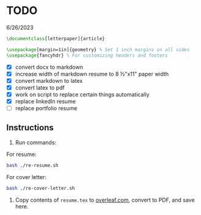 # TODO

6/26/2023

```tex
\documentclass[letterpaper]{article}

\usepackage[margin=1in]{geometry} % Set 1 inch margins on all sides
\usepackage{fancyhdr} % For customizing headers and footers
```

- [x] convert docx to markdown
- [x] increase width of markdown resume to 8 &frac12;"x11" paper width
- [x] convert markdown to latex
- [x] convert latex to pdf
- [x] work on script to replace certain things automatically
- [x] replace linkedIn resume
- [ ] replace portfolio resume

## Instructions

1. Run commands:

For resume:
```bash
bash ./re-resume.sh
```

For cover letter:
```bash
bash ./re-cover-letter.sh
```

1. Copy contents of `resume.tex` to [overleaf.com](https://www.overleaf.com), convert to PDF, and save here.
